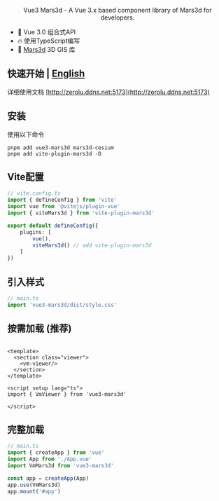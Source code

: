 <p align="center">Vue3 Mars3d - A Vue 3.x based component library of Mars3d for developers.</p>

- 💪 Vue 3.0 组合式API
- 🔥 使用TypeScript编写
- 🎉 [Mars3d](http://mars3d.cn/) 3D GIS 库

## 快速开始 | [English](./README.md)

详细使用文档 [http://zerolu.ddns.net:5173](http://zerolu.ddns.net:5173)

## 安装

使用以下命令

```pnpm
pnpm add vue3-mars3d mars3d-cesium
pnpm add vite-plugin-mars3d -D
```

## Vite配置

```ts
// vite.config.ts
import { defineConfig } from 'vite'
import vue from '@vitejs/plugin-vue'
import { viteMars3d } from 'vite-plugin-mars3d'

export default defineConfig({
    plugins: [
        vue(),
        viteMars3d() // add vite-plugin-mars3d
    ]
})
```

## 引入样式

```ts
// main.ts
import 'vue3-mars3d/dist/style.css'

```

## 按需加载 (推荐)

```vue

<template>
  <section class="viewer">
    <vm-viewer/>
  </section>
</template>

<script setup lang="ts">
import { VmViewer } from 'vue3-mars3d'

</script>

```

## 完整加载

```ts
// main.ts
import { createApp } from 'vue'
import App from './App.vue'
import VmMars3d from 'vue3-mars3d'

const app = createApp(App)
app.use(VmMars3d)
app.mount('#app')

```
